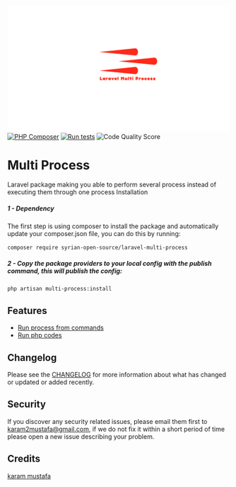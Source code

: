 ![logo](assets/logo.png)
[![PHP Composer](https://github.com/karam-mustafa/laravel-multi-process/actions/workflows/php.yml/badge.svg)](https://github.com/karam-mustafa/laravel-multi-process/actions/workflows/php.yml)
[![Run tests](https://github.com/karam-mustafa/laravel-multi-process/actions/workflows/tests.yml/badge.svg)](https://github.com/karam-mustafa/laravel-multi-process/actions/workflows/tests.yml)
![Code Quality Score](https://api.codiga.io/project/30511/score/svg)
    
# Multi Process

Laravel package making you able to perform several process instead of executing them through one process
Installation

##### 1 - Dependency
The first step is using composer to install the package and automatically update your composer.json file, you can do this by running:

```shell
composer require syrian-open-source/laravel-multi-process
```
##### 2 - Copy the package providers to your local config with the publish command, this will publish the config:
```shell
php artisan multi-process:install
```

Features
-----------
- [Run process from commands](https://github.com/syrian-open-source/laravel-multi-process/blob/main/docs/commands.md)
- [Run php codes](https://github.com/syrian-open-source/laravel-multi-process/blob/main/docs/php.md)


Changelog
---------
Please see the [CHANGELOG](https://github.com/syrian-open-source/laravel-multi-process/blob/master/CHANGELOG.md) for more information about what has changed or updated or added recently.

Security
--------
If you discover any security related issues, please email them first to karam2mustafa@gmail.com, 
if we do not fix it within a short period of time please open a new issue describing your problem. 

Credits
-------
[karam mustafa](https://www.linkedin.com/in/karam2mustafa)
